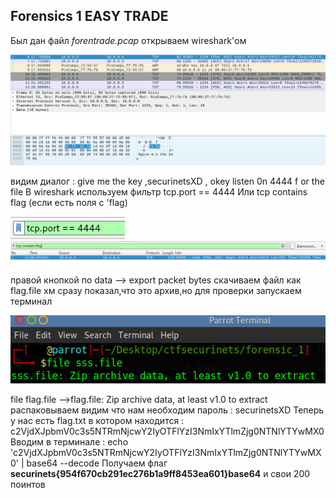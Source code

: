 ## Forensics 1 EASY TRADE 
Был дан файл _forentrade.pcap_ открываем wireshark'ом

![](https://github.com/Boringdreams/writeup/blob/master/securinets/png/forenc1.png)

видим диалог : give me the key ,securinetsXD , okey listen 0n 4444 f or the file
В wireshark используем фильтр tcp.port == 4444
Или tcp contains flag (если есть поля с 'flag)

![](https://github.com/Boringdreams/writeup/blob/master/securinets/png/forenc2.png)
![](https://github.com/Boringdreams/writeup/blob/master/securinets/png/forenc3.png)

правой кнопкой по data --> export packet bytes скачиваем файл как flag.file 
хм сразу показал,что это архив,но для проверки запускаем терминал 

![](https://github.com/Boringdreams/writeup/blob/master/securinets/png/forenc4.png)

file flag.file -->flag.file: Zip archive data, at least v1.0 to extract
распаковываем видим что нам необходим пароль : securinetsXD
Теперь у нас есть flag.txt в котором находится : c2VjdXJpbmV0c3s5NTRmNjcwY2IyOTFlYzI3NmIxYTlmZjg0NTNlYTYwMX0
Вводим в терминале : 
echo 'c2VjdXJpbmV0c3s5NTRmNjcwY2IyOTFlYzI3NmIxYTlmZjg0NTNlYTYwMX0' | base64 --decode 
Получаем флаг
**securinets{954f670cb291ec276b1a9ff8453ea601}base64**
и свои 200 поинтов
